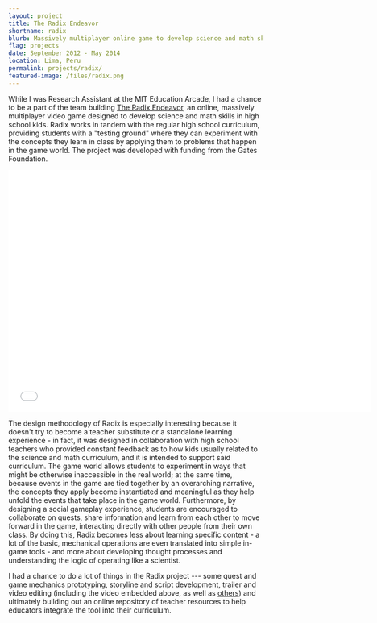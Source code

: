 ```yaml
---
layout: project
title: The Radix Endeavor
shortname: radix
blurb: Massively multiplayer online game to develop science and math skills in high school kids.
flag: projects
date: September 2012 - May 2014
location: Lima, Peru
permalink: projects/radix/
featured-image: /files/radix.png
---
```

While I was Research Assistant at the MIT Education Arcade, I had a chance to be a part of the team building <a href="http://www.radixendeavor.org">The Radix Endeavor</a>, an online, massively multiplayer video game designed to develop science and math skills in high school kids. Radix works in tandem with the regular high school curriculum, providing students with a "testing ground" where they can experiment with the concepts they learn in class by applying them to problems that happen in the game world. The project was developed with funding from the Gates Foundation.

<iframe width="720" height="480" src="//www.youtube.com/embed/2ZJsnhqRf3E?rel=0" frameborder="0"> </iframe>

The design methodology of Radix is especially interesting because it doesn't try to become a teacher substitute or a standalone learning experience - in fact, it was designed in collaboration with high school teachers who provided constant feedback as to how kids usually related to the science and math curriculum, and it is intended to support said curriculum. The game world allows students to experiment in ways that might be otherwise inaccessible in the real world; at the same time, because events in the game are tied together by an overarching narrative, the concepts they apply become instantiated and meaningful as they help unfold the events that take place in the game world. Furthermore, by designing a social gameplay experience, students are encouraged to collaborate on quests, share information and learn from each other to move forward in the game, interacting directly with other people from their own class. By doing this, Radix becomes less about learning specific content - a lot of the basic, mechanical operations are even translated into simple in-game tools - and more about developing thought processes and understanding the logic of operating like a scientist.

I had a chance to do a lot of things in the Radix project --- some quest and game mechanics prototyping, storyline and script development, trailer and video editing (including the video embedded above, as well as <a href="https://www.youtube.com/watch?v=ieJY7ECwtyU">others</a>) and ultimately building out an online repository of teacher resources to help educators integrate the tool into their curriculum.
